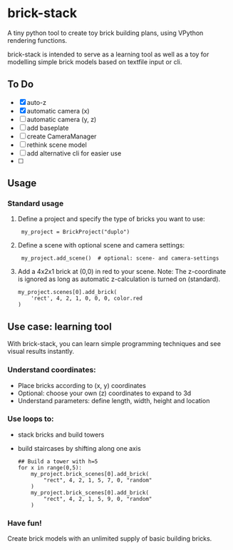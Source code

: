 # brick-stack
A tiny python tool to create toy brick building plans, using VPython rendering functions.

brick-stack is intended to serve as a learning tool as well as a toy for modelling simple brick models based on textfile input or cli.

## To Do
- [x] auto-z
- [x] automatic camera (x)
- [ ] automatic camera (y, z)
- [ ] add baseplate
- [ ] create CameraManager
- [ ] rethink scene model
- [ ] add alternative cli for easier use
- [ ] 

## Usage
### Standard usage
1. Define a project and specify the type of bricks you want to use:

        my_project = BrickProject("duplo")

2. Define a scene with optional scene and camera settings:

        my_project.add_scene()  # optional: scene- and camera-settings

3. Add a 4x2x1 brick at (0,0) in red to your scene. Note: The z-coordinate is ignored as long as automatic z-calculation is turned on (standard).

    ```
    my_project.scenes[0].add_brick(
        'rect', 4, 2, 1, 0, 0, 0, color.red
    )
    ```

## Use case: learning tool
With brick-stack, you can learn simple programming techniques and see visual results instantly.

### Understand coordinates:
- Place bricks according to (x, y) coordinates
- Optional: choose your own (z) coordinates to expand to 3d
- Understand parameters: define length, width, height and location

### Use loops to: 
- stack bricks and build towers
- build staircases by shifting along one axis

    ```
    ## Build a tower with h=5
    for x in range(0,5):
        my_project.brick_scenes[0].add_brick(
            "rect", 4, 2, 1, 5, 7, 0, "random"
        )
        my_project.brick_scenes[0].add_brick(
            "rect", 4, 2, 1, 5, 9, 0, "random"
        )
    ```

### Have fun!
Create brick models with an unlimited supply of basic building bricks.
